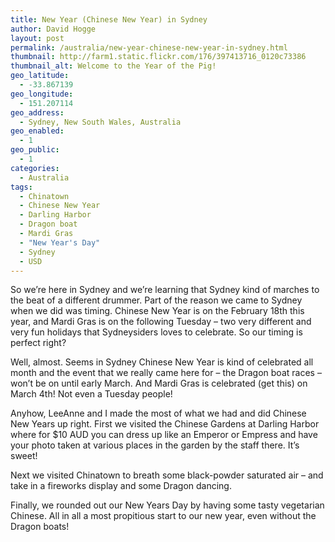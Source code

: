 ```yaml
---
title: New Year (Chinese New Year) in Sydney
author: David Hogge
layout: post
permalink: /australia/new-year-chinese-new-year-in-sydney.html
thumbnail: http://farm1.static.flickr.com/176/397413716_0120c73386
thumbnail_alt: Welcome to the Year of the Pig!
geo_latitude:
  - -33.867139
geo_longitude:
  - 151.207114
geo_address:
  - Sydney, New South Wales, Australia
geo_enabled:
  - 1
geo_public:
  - 1
categories:
  - Australia
tags:
  - Chinatown
  - Chinese New Year
  - Darling Harbor
  - Dragon boat
  - Mardi Gras
  - "New Year's Day"
  - Sydney
  - USD
---
```

So we&#8217;re here in Sydney and we&#8217;re learning that Sydney kind of marches to the beat of a different drummer. Part of the reason we came to Sydney when we did was timing. Chinese New Year is on the February 18th this year, and Mardi Gras is on the following Tuesday &#8211; two very different and very fun holidays that Sydneysiders loves to celebrate. So our timing is perfect right? 

Well, almost. Seems in Sydney Chinese New Year is kind of celebrated all month and the event that we really came here for &#8211; the Dragon boat races &#8211; won&#8217;t be on until early March. And Mardi Gras is celebrated (get this) on March 4th! Not even a Tuesday people!

Anyhow, LeeAnne and I made the most of what we had and did Chinese New Years up right. First we visited the Chinese Gardens at Darling Harbor where for $10 AUD you can dress up like an Emperor or Empress and have your photo taken at various places in the garden by the staff there. It&#8217;s sweet!

Next we visited Chinatown to breath some black-powder saturated air &#8211; and take in a fireworks display and some Dragon dancing.

Finally, we rounded out our New Years Day by having some tasty vegetarian Chinese. All in all a most propitious start to our new year, even without the Dragon boats!